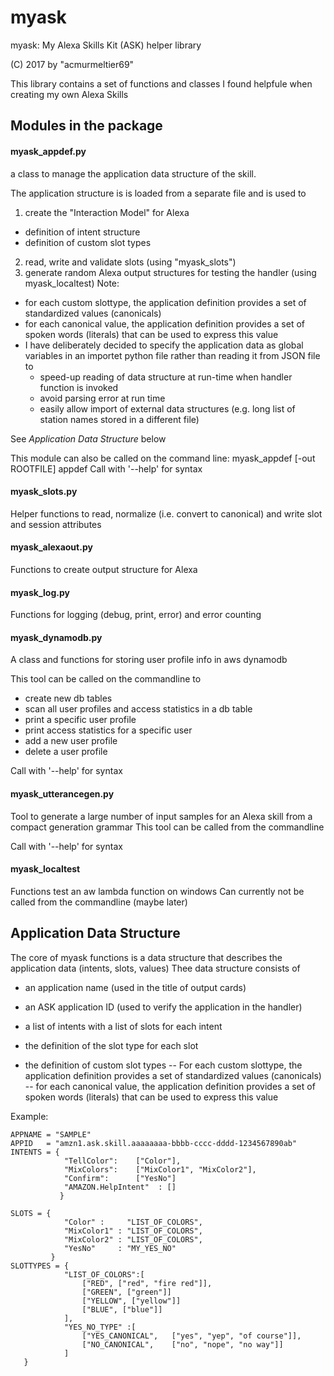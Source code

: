 # myask
myask: My Alexa Skills Kit (ASK)  helper library

(C) 2017 by "acmurmeltier69"

This library contains a set of functions and classes I found helpfule when creating my own Alexa Skills

## Modules in the package
#### myask_appdef.py 
a class to manage the application data structure of the skill.

The application structure is is loaded from a separate file and is used to 
 1) create the "Interaction Model" for Alexa 
  - definition of intent structure
  - definition of custom slot types
 2) read, write and validate slots (using "myask_slots")
 3) generate random Alexa output structures for testing the handler (using myask_localtest)
 Note: 
  - for each custom slottype, the application definition provides a set of standardized values (canonicals)
  - for each canonical value, the application definition provides a set of spoken words (literals) that can be used to express this value
  - I have deliberately decided to specify the application data as global variables in an importet python file rather than reading it from JSON file to
     - speed-up reading of data structure at run-time when handler function is invoked
     - avoid parsing error at run time
     - easily allow import of external data structures (e.g. long list of station names stored in a different file)

See *Application Data Structure* below

This module can also be called on the command line: myask_appdef [-out ROOTFILE] appdef
Call with '--help' for syntax
                                         
#### myask_slots.py     
Helper functions to read, normalize (i.e. convert to canonical) and write slot and session attributes

#### myask_alexaout.py  
Functions to create output structure for Alexa

#### myask_log.py
Functions for logging (debug, print, error) and error counting

#### myask_dynamodb.py
A class and functions for storing user profile info in aws dynamodb

This tool can be called on the commandline to
- create new db tables
- scan all user profiles and access statistics in a db table
- print a specific user profile
- print access statistics for a specific user
- add a new user profile
- delete a user profile

Call with '--help' for syntax

#### myask_utterancegen.py
Tool to generate a large number of input samples for an Alexa skill from a compact generation grammar
This tool can be called from the commandline

Call with '--help' for syntax

#### myask_localtest
Functions test an aw lambda function on windows
Can currently not be called from the commandline (maybe later)

## Application Data Structure
 The core of myask functions is a data structure that describes the application data (intents, slots, values)
 Thee data structure consists of
  - an application name (used in the title of output cards)
  - an ASK application ID (used to verify the application in the handler)
  
  - a list of intents with a list of slots for each intent
  - the definition of the slot type for each slot
  - the definition of custom slot types
  -- For each custom slottype, the application definition provides a set of standardized values (canonicals)
 -- for each canonical value, the application definition provides a set of spoken words (literals) that can be used to express this value

Example:
```                          
APPNAME = "SAMPLE"
APPID   = "amzn1.ask.skill.aaaaaaaa-bbbb-cccc-dddd-1234567890ab"
INTENTS = {
            "TellColor":    ["Color"],
            "MixColors":    ["MixColor1", "MixColor2"],
            "Confirm":      ["YesNo"]
            "AMAZON.HelpIntent"  : []
           }

SLOTS = {
            "Color" :     "LIST_OF_COLORS",
            "MixColor1" : "LIST_OF_COLORS",
            "MixColor2" : "LIST_OF_COLORS",
            "YesNo"     : "MY_YES_NO"
         }
SLOTTYPES = {
            "LIST_OF_COLORS":[
                ["RED", ["red", "fire red"]],
                ["GREEN", ["green"]]
                ["YELLOW", ["yellow"]]
                ["BLUE", ["blue"]]                
            ],
            "YES_NO_TYPE" :[ 
                ["YES_CANONICAL",   ["yes", "yep", "of course"]],
                ["NO_CANONICAL",    ["no", "nope", "no way"]] 
            ]
   }
```